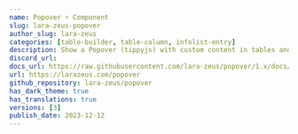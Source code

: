```yaml
---
name: Popover ⚡️ Component
slug: lara-zeus-popover
author_slug: lara-zeus
categories: [table-builder, table-column, infolist-entry]
description: Show a Popover (tippyjs) with custom content in tables and infolist.
discord_url: 
docs_url: https://raw.githubusercontent.com/lara-zeus/popover/1.x/docs/filament.md
url: https://larazeus.com/popover
github_repository: lara-zeus/popover
has_dark_theme: true
has_translations: true
versions: [3]
publish_date: 2023-12-12
---
```

